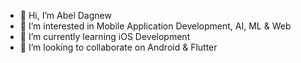 - 👋 Hi, I’m Abel Dagnew
- 👀 I’m interested in Mobile Application Development, AI, ML & Web
- 🌱 I’m currently learning iOS Development
- 💞️ I’m looking to collaborate on Android & Flutter

<!---
abel-kemer/abel-kemer is a ✨ special ✨ repository because its `README.md` (this file) appears on your GitHub profile.
You can click the Preview link to take a look at your changes.
--->
